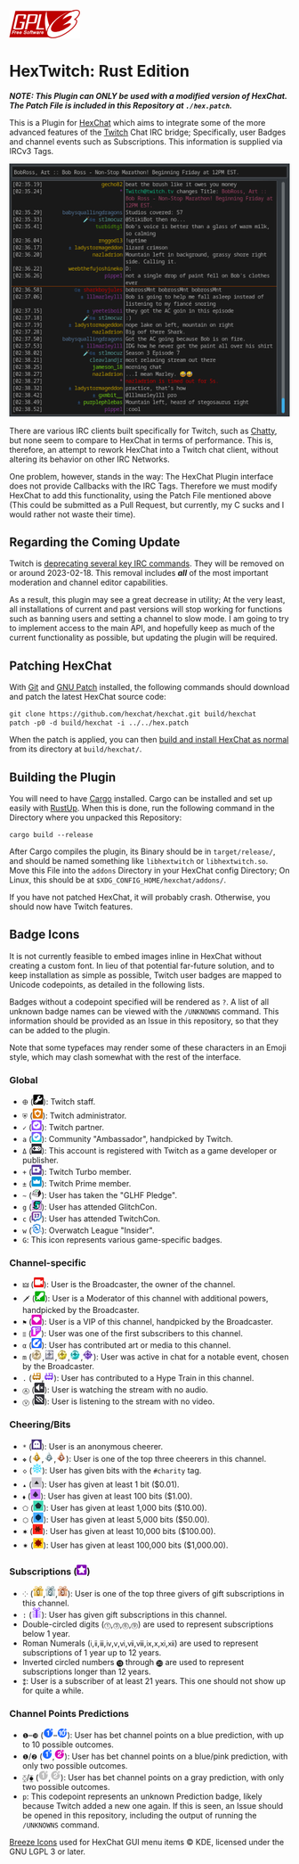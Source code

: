 [![License: GPLv3](img/gplv3-127x51.png)](https://opensource.org/licenses/GPL-3.0)

# HexTwitch: Rust Edition

***NOTE: This Plugin can ONLY be used with a modified version of HexChat. The Patch File is included in this Repository at `./hex.patch`.***

This is a Plugin for [HexChat](https://github.com/hexchat/hexchat) which aims to integrate some of the more advanced features of the [Twitch](https://twitch.tv) Chat IRC bridge; Specifically, user Badges and channel events such as Subscriptions. This information is supplied via IRCv3 Tags.

![Screenshot](img/ross.png)

There are various IRC clients built specifically for Twitch, such as [Chatty](https://github.com/chatty/chatty), but none seem to compare to HexChat in terms of performance. This is, therefore, an attempt to rework HexChat into a Twitch chat client, without altering its behavior on other IRC Networks.

One problem, however, stands in the way: The HexChat Plugin interface does not provide Callbacks with the IRC Tags. Therefore we must modify HexChat to add this functionality, using the Patch File mentioned above (This could be submitted as a Pull Request, but currently, my C sucks and I would rather not waste their time).

## Regarding the Coming Update

Twitch is [deprecating several key IRC commands](https://discuss.dev.twitch.tv/t/deprecation-of-chat-commands-through-irc/40486). They will be removed on or around 2023-02-18. This removal includes ***all*** of the most important moderation and channel editor capabilities.

As a result, this plugin may see a great decrease in utility; At the very least, all installations of current and past versions will stop working for functions such as banning users and setting a channel to slow mode. I am going to try to implement access to the main API, and hopefully keep as much of the current functionality as possible, but updating the plugin will be required.

## Patching HexChat

With [Git](https://git-scm.com) and [GNU Patch](https://savannah.gnu.org/projects/patch) installed, the following commands should download and patch the latest HexChat source code:

```
git clone https://github.com/hexchat/hexchat.git build/hexchat
patch -p0 -d build/hexchat -i ../../hex.patch
```

When the patch is applied, you can then [build and install HexChat as normal](https://hexchat.readthedocs.io/en/latest/building.html) from its directory at `build/hexchat/`.

## Building the Plugin

You will need to have [Cargo](https://github.com/rust-lang/cargo) installed. Cargo can be installed and set up easily with [RustUp](https://rustup.rs/). When this is done, run the following command in the Directory where you unpacked this Repository:

```
cargo build --release
```

After Cargo compiles the plugin, its Binary should be in `target/release/`, and should be named something like `libhextwitch` or `libhextwitch.so`. Move this File into the `addons` Directory in your HexChat config Directory; On Linux, this should be at `$XDG_CONFIG_HOME/hexchat/addons/`.

If you have not patched HexChat, it will probably crash. Otherwise, you should now have Twitch features.


## Badge Icons

It is not currently feasible to embed images inline in HexChat without creating a custom font. In lieu of that potential far-future solution, and to keep installation as simple as possible, Twitch user badges are mapped to Unicode codepoints, as detailed in the following lists.

Badges without a codepoint specified will be rendered as `?`. A list of all unknown badge names can be viewed with the `/UNKNOWNS` command. This information should be provided as an Issue in this repository, so that they can be added to the plugin.

Note that some typefaces may render some of these characters in an Emoji style, which may clash somewhat with the rest of the interface.

### Global
- `🜨` (![staff](img/badges/staff.png)): Twitch staff.
- `⛨` (![admin](img/badges/admin.png)): Twitch administrator.
- `✓` (![partner](img/badges/partner.png)): Twitch partner.
- `a` (![ambassador](img/badges/ambassador.png)): Community "Ambassador", handpicked by Twitch.
- `Δ` (![game-developer](img/badges/game-developer.png)): This account is registered with Twitch as a game developer or publisher.
- `+` (![turbo](img/badges/turbo.png)): Twitch Turbo member.
- `±` (![premium](img/badges/premium.png)): Twitch Prime member.
- `~` (![glhf-pledge](img/badges/glhf-pledge.png)): User has taken the "GLHF Pledge".
- `g` (![glitchcon](img/badges/glitchcon2020.png)): User has attended GlitchCon.
- `c` (![twitchcon](img/badges/twitchcon2017.png)): User has attended TwitchCon.
- `w` (![overwatch-league-insider](img/badges/overwatch-league-insider_2018B.png)): Overwatch League "Insider".
- `G`: This icon represents various game-specific badges.

### Channel-specific
- `🜲` (![broadcaster](img/badges/broadcaster.png)): User is the Broadcaster, the owner of the channel.
- `🗡` (![moderator](img/badges/moderator.png)): User is a Moderator of this channel with additional powers, handpicked by the Broadcaster.
- `⚑` (![vip](img/badges/vip.png)): User is a VIP of this channel, handpicked by the Broadcaster.
- `ⲷ` (![founder](img/badges/founder.png)): User was one of the first subscribers to this channel.
- `α` (![artist-badge](img/badges/artist-badge.png)): User has contributed art or media to this channel.
- `m` (![moments](img/badges/moments-4.png),![moments](img/badges/moments-8.png),![moments](img/badges/moments-12.png),![moments](img/badges/moments-16.png),![moments](img/badges/moments-20.png)): User was active in chat for a notable event, chosen by the Broadcaster.
- `.` (![hype-train](img/badges/hype-train-1.png),![hype-train](img/badges/hype-train-2.png)): User has contributed to a Hype Train in this channel.
- `Ⓐ` (![no_audio](img/badges/no_audio.png)): User is watching the stream with no audio.
- `Ⓥ` (![no_video](img/badges/no_video.png)): User is listening to the stream with no video.

### Cheering/Bits
- `*` (![anonymous-cheerer](img/badges/anonymous-cheerer.png)): User is an anonymous cheerer.
- `❖` (![bits-leader](img/badges/bits-leader-1.png),![bits-leader](img/badges/bits-leader-2.png),![bits-leader](img/badges/bits-leader-3.png)): User is one of the top three cheerers in this channel.
- `🝔` (![bits-charity](img/badges/bits-charity.png)): User has given bits with the `#charity` tag.
- `▴` (![bits](img/badges/bits-1.png)): User has given at least 1 bit ($0.01).
- `⬧` (![bits](img/badges/bits-100.png)): User has given at least 100 bits ($1.00).
- `⬠` (![bits](img/badges/bits-1000.png)): User has given at least 1,000 bits ($10.00).
- `⬡` (![bits](img/badges/bits-5000.png)): User has given at least 5,000 bits ($50.00).
- `🟋` (![bits](img/badges/bits-10000.png)): User has given at least 10,000 bits ($100.00).
- `🟎` (![bits](img/badges/bits-100000.png)): User has given at least 100,000 bits ($1,000.00).

### Subscriptions (![subscriber](img/badges/subscriber-0.png))
- `⁘` (![sub-gift-leader](img/badges/sub-gift-leader-1.png),![sub-gift-leader](img/badges/sub-gift-leader-2.png),![sub-gift-leader](img/badges/sub-gift-leader-3.png)): User is one of the top three givers of gift subscriptions in this channel.
- `:` (![sub-gifter](img/badges/sub-gifter-1.png)): User has given gift subscriptions in this channel.
- Double-circled digits (`⓵`,`⓷`,`⓺`,`⓽`) are used to represent subscriptions below 1 year.
- Roman Numerals (`ⅰ`,`ⅱ`,`ⅲ`,`ⅳ`,`ⅴ`,`ⅵ`,`ⅶ`,`ⅷ`,`ⅸ`,`ⅹ`,`ⅺ`,`ⅻ`) are used to represent subscriptions of 1 year up to 12 years.
- Inverted circled numbers `⓭` through `⓴` are used to represent subscriptions longer than 12 years.
- `⁑`: User is a subscriber of at least 21 years. This one should not show up for quite a while.

### Channel Points Predictions
- `❶`–`❿` (![blue-1](img/badges/predictions-blue-1.png)–![blue-10](img/badges/predictions-blue-10.png)): User has bet channel points on a blue prediction, with up to 10 possible outcomes.
- `❶`/`❷` (![blue-1](img/badges/predictions-blue-1.png),![pink-2](img/badges/predictions-pink-2.png)): User has bet channel points on a blue/pink prediction, with only two possible outcomes.
- `⧲`/`⧳` (![gray-1](img/badges/predictions-gray-1.png),![gray-2](img/badges/predictions-gray-2.png)): User has bet channel points on a gray prediction, with only two possible outcomes.
- `p`: This codepoint represents an unknown Prediction badge, likely because Twitch added a new one again. If this is seen, an Issue should be opened in this repository, including the output of running the `/UNKNOWNS` command.


[Breeze Icons](https://develop.kde.org/frameworks/breeze-icons/) used for HexChat GUI menu items © KDE, licensed under the GNU LGPL 3 or later.
